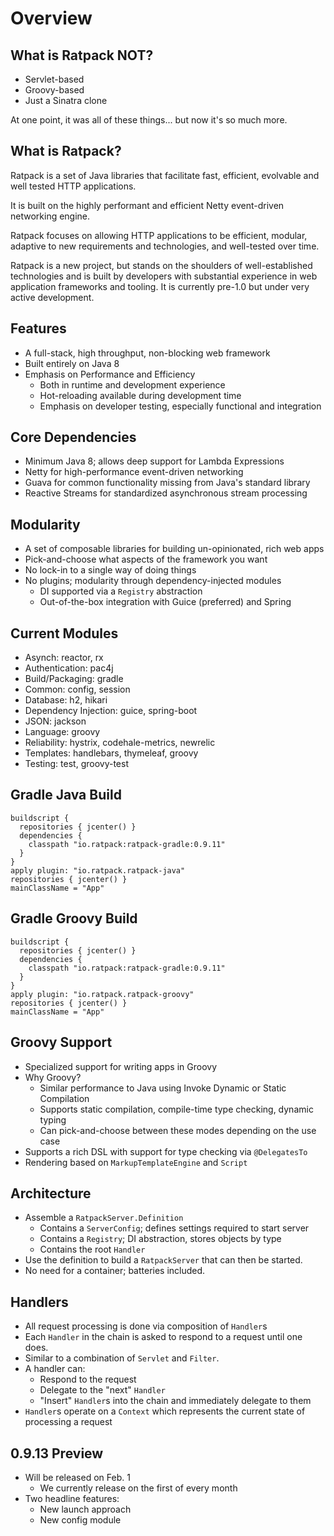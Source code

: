 # Overview

## What is Ratpack NOT?

* Servlet-based
* Groovy-based
* Just a Sinatra clone

At one point, it was all of these things... but now it's so much more.

## What is Ratpack?

Ratpack is a set of Java libraries that facilitate fast, efficient, evolvable and well tested HTTP applications.

It is built on the highly performant and efficient Netty event-driven networking engine.

Ratpack focuses on allowing HTTP applications to be efficient, modular, adaptive to new requirements and technologies, and well-tested over time.

Ratpack is a new project, but stands on the shoulders of well-established technologies and is built by developers with substantial experience in web application frameworks and tooling.
It is currently pre-1.0 but under very active development.

## Features

* A full-stack, high throughput, non-blocking web framework
* Built entirely on Java 8
* Emphasis on Performance and Efficiency
    * Both in runtime and development experience
    * Hot-reloading available during development time
    * Emphasis on developer testing, especially functional and integration

## Core Dependencies

* Minimum Java 8; allows deep support for Lambda Expressions
* Netty for high-performance event-driven networking
* Guava for common functionality missing from Java's standard library
* Reactive Streams for standardized asynchronous stream processing

## Modularity

* A set of composable libraries for building un-opinionated, rich web apps
* Pick-and-choose what aspects of the framework you want
* No lock-in to a single way of doing things
* No plugins; modularity through dependency-injected modules
    * DI supported via a `Registry` abstraction
    * Out-of-the-box integration with Guice (preferred) and Spring

## Current Modules

* Asynch: reactor, rx
* Authentication: pac4j
* Build/Packaging: gradle
* Common: config, session
* Database: h2, hikari
* Dependency Injection: guice, spring-boot
* JSON: jackson
* Language: groovy
* Reliability: hystrix, codehale-metrics, newrelic
* Templates: handlebars, thymeleaf, groovy
* Testing: test, groovy-test

## Gradle Java Build

    buildscript {
      repositories { jcenter() }
      dependencies {
        classpath "io.ratpack:ratpack-gradle:0.9.11"
      }
    }
    apply plugin: "io.ratpack.ratpack-java"
    repositories { jcenter() }
    mainClassName = "App"

## Gradle Groovy Build

    buildscript {
      repositories { jcenter() }
      dependencies {
        classpath "io.ratpack:ratpack-gradle:0.9.11"
      }
    }
    apply plugin: "io.ratpack.ratpack-groovy"
    repositories { jcenter() }
    mainClassName = "App"

## Groovy Support

* Specialized support for writing apps in Groovy
* Why Groovy?
    * Similar performance to Java using Invoke Dynamic or Static Compilation
    * Supports static compilation, compile-time type checking, dynamic typing
    * Can pick-and-choose between these modes depending on the use case
* Supports a rich DSL with support for type checking via `@DelegatesTo`
* Rendering based on `MarkupTemplateEngine` and `Script`

## Architecture

* Assemble a `RatpackServer.Definition`
    * Contains a `ServerConfig`; defines settings required to start server
    * Contains a `Registry`; DI abstraction, stores objects by type
    * Contains the root `Handler`
* Use the definition to build a `RatpackServer` that can then be started.
* No need for a container; batteries included.

## Handlers
* All request processing is done via composition of `Handler`s
* Each `Handler` in the chain is asked to respond to a request until one does.
* Similar to a combination of `Servlet` and `Filter`.
* A handler can:
    * Respond to the request
    * Delegate to the "next" `Handler`
    * "Insert" `Handler`s into the chain and immediately delegate to them
* `Handler`s operate on a `Context` which represents the current state of processing a request

## 0.9.13 Preview

* Will be released on Feb. 1
    * We currently release on the first of every month
* Two headline features:
    * New launch approach
    * New config module
